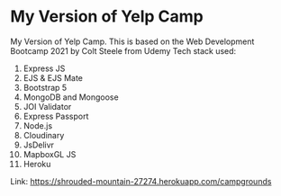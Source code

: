 # My Version of Yelp Camp
 My Version of Yelp Camp. This is based on the Web Development Bootcamp 2021 by Colt Steele from Udemy
 Tech stack used:
 1. Express JS
 2. EJS & EJS Mate
 3. Bootstrap 5
 4. MongoDB and Mongoose
 5. JOI Validator
 6. Express Passport
 7. Node.js
 8. Cloudinary
 9. JsDelivr
 10. MapboxGL JS
 11. Heroku

Link: https://shrouded-mountain-27274.herokuapp.com/campgrounds
